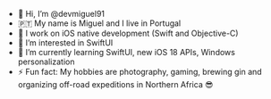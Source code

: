 - 👋 Hi, I’m @devmiguel91
- 🇵🇹  My name is Miguel and I live in Portugal
- 🍎 I work on iOS native development (Swift and Objective-C)
- 👀 I’m interested in SwiftUI
- 🌱 I’m currently learning SwiftUI, new iOS 18 APIs, Windows personalization
- ⚡ Fun fact: My hobbies are photography, gaming, brewing gin and organizing off-road expeditions in Northern Africa 😎

<!---
devmiguel91/devmiguel91 is a ✨ special ✨ repository because its `README.md` (this file) appears on your GitHub profile.
You can click the Preview link to take a look at your changes.
--->
